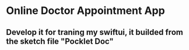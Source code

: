Online Doctor Appointment App
========================

Develop it for traning my swiftui, it builded from the sketch file "PockIet Doc"
-----------------------------------------------------------------------



